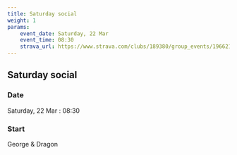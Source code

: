 ```yaml
---
title: Saturday social
weight: 1
params:
    event_date: Saturday, 22 Mar
    event_time: 08:30
    strava_url: https://www.strava.com/clubs/189380/group_events/1966212
---
```


## Saturday social 



### Date

Saturday, 22 Mar : 08:30

### Start

George &amp; Dragon


